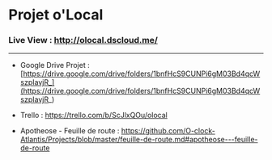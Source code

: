 # Projet o'Local

### Live View : http://olocal.dscloud.me/

------------
- Google Drive Projet : [https://drive.google.com/drive/folders/1bnfHcS9CUNPi6gM03Bd4qcWszpIavjR_](https://drive.google.com/drive/folders/1bnfHcS9CUNPi6gM03Bd4qcWszpIavjR_)

- Trello : https://trello.com/b/ScJlxQOu/olocal

- Apotheose - Feuille de route : https://github.com/O-clock-Atlantis/Projects/blob/master/feuille-de-route.md#apotheose---feuille-de-route